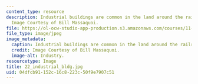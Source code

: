 ```yaml
---
content_type: resource
description: Industrial buildings are common in the land around the railroad and highway.
  Image Courtesy of Bill Massaquoi.
file: https://ol-ocw-studio-app-production.s3.amazonaws.com/courses/11-945-springfield-studio-fall-2005/04dfcb91152c16c8223c50f9e7907c51_22_industrial_bldg.jpg
file_type: image/jpeg
image_metadata:
  caption: Industrial buildings are common in the land around the railroad and highway.
  credit: Image Courtesy of Bill Massaquoi.
  image-alt: Industry.
resourcetype: Image
title: 22_industrial_bldg.jpg
uid: 04dfcb91-152c-16c8-223c-50f9e7907c51
---
```

